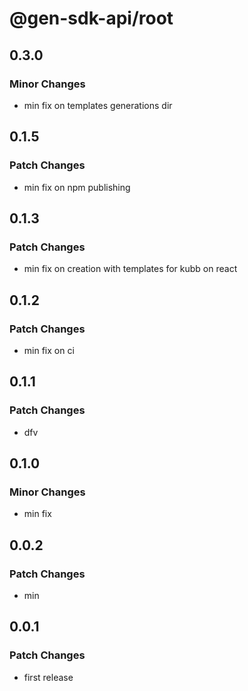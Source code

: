 # @gen-sdk-api/root

## 0.3.0

### Minor Changes

- min fix on templates generations dir

## 0.1.5

### Patch Changes

- min fix on npm publishing

## 0.1.3

### Patch Changes

- min fix on creation with templates for kubb on react

## 0.1.2

### Patch Changes

- min fix on ci

## 0.1.1

### Patch Changes

- dfv

## 0.1.0

### Minor Changes

- min fix

## 0.0.2

### Patch Changes

- min

## 0.0.1

### Patch Changes

- first release
